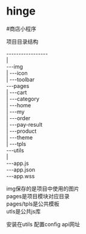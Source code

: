 # hinge
#商店小程序

项目目录结构

-----------------<br>
|<br>
---img<br>
|      ---icon<br>
|      ---toolbar<br>
---pages<br>
|      ---cart<br>
|      ---category<br>
|      ---home<br>
|      ---my<br>
|      ---order<br>
|      ---pay-result<br>
|      ---product<br>
|      ---theme<br>
|      ---tpls<br>
---utils<br>
|<br>
---app.js<br>
---app.json<br>
---app.wss<br>

img保存的是项目中使用的图片<br>
pages是项目模块对应目录<br>
pages/tpls是公共模板<br>
utls是公共js库<br>


安装在utils 配置config api网址
